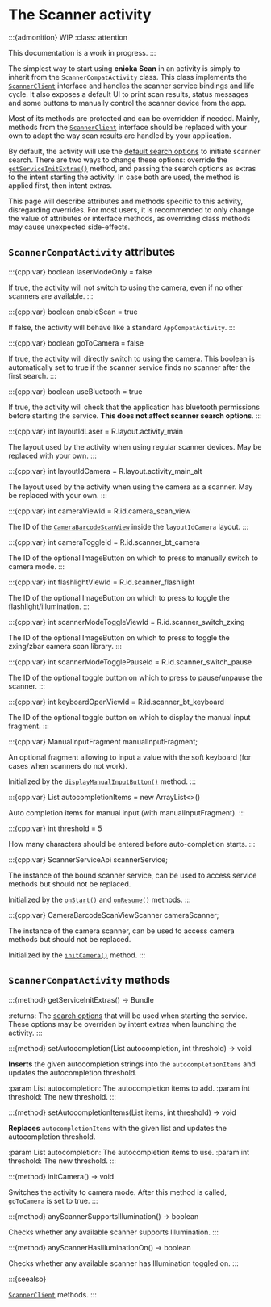 # The Scanner activity 

:::{admonition} WIP
:class: attention

This documentation is a work in progress.
:::

The simplest way to start using **enioka Scan** in an activity is simply to inherit from the
`ScannerCompatActivity` class. This class implements the 
[`ScannerClient`](scanner_service.md#the-scannerclient-interface) interface and handles the scanner
service bindings and life cycle. It also exposes a default UI to print scan results, status messages
and some buttons to manually control the scanner device from the app.

Most of its methods are protected and can be overridden if needed. Mainly, methods from the
[`ScannerClient`](scanner_service.md#the-scannerclient-interface) interface should be replaced with
your own to adapt the way scan results are handled by your application.

By default, the activity will use the [default search options](scanner_service.md#defaultOptions) to
initiate scanner search. There are two ways to change these options: override the 
[`getServiceInitExtras()`](#getServiceInitExtras) method, and passing the search options as extras 
to the intent starting the activity. In case both are used, the method is applied first, then intent
extras.

This page will describe attributes and methods specific to this activity, disregarding overrides. 
For most users, it is recommended to only change the value of attributes or interface methods, as 
overriding class methods may cause unexpected side-effects.

## `ScannerCompatActivity` attributes

:::{cpp:var} boolean laserModeOnly = false

If true, the activity will not switch to using the camera, even if no other scanners are available.
:::

:::{cpp:var} boolean enableScan = true

If false, the activity will behave like a standard `AppCompatActivity`.
:::

:::{cpp:var} boolean goToCamera = false

If true, the activity will directly switch to using the camera. This boolean is automatically set
to true if the scanner service finds no scanner after the first search.
:::

:::{cpp:var} boolean useBluetooth = true

If true, the activity will check that the application has bluetooth permissions before starting the
service. **This does not affect scanner search options**.
:::

:::{cpp:var} int layoutIdLaser = R.layout.activity_main

The layout used by the activity when using regular scanner devices. May be replaced with your own.
:::

:::{cpp:var} int layoutIdCamera = R.layout.activity_main_alt

The layout used by the activity when using the camera as a scanner. May be replaced with your own.
:::

:::{cpp:var} int cameraViewId = R.id.camera_scan_view

The ID of the [`CameraBarcodeScanView`](camera.md#cameraBarcodeScanView) inside the `layoutIdCamera`
layout.
:::

:::{cpp:var} int cameraToggleId = R.id.scanner_bt_camera

The ID of the optional ImageButton on which to press to manually switch to camera mode.
:::

:::{cpp:var} int flashlightViewId = R.id.scanner_flashlight

The ID of the optional ImageButton on which to press to toggle the flashlight/illumination.
:::

:::{cpp:var} int scannerModeToggleViewId = R.id.scanner_switch_zxing

The ID of the optional ImageButton on which to press to toggle the zxing/zbar camera scan library.
:::

:::{cpp:var} int scannerModeTogglePauseId = R.id.scanner_switch_pause

The ID of the optional toggle button on which to press to pause/unpause the scanner.
:::

:::{cpp:var} int keyboardOpenViewId = R.id.scanner_bt_keyboard

The ID of the optional toggle button on which to display the manual input fragment.
:::

:::{cpp:var} ManualInputFragment manualInputFragment;

An optional fragment allowing to input a value with the soft keyboard (for cases when scanners do 
not work).

Initialized by the [`displayManualInputButton()`](#displayManualInputButton) method.
:::

:::{cpp:var} List<ManualInputItem> autocompletionItems = new ArrayList<>()

Auto completion items for manual input (with manualInputFragment).
:::

:::{cpp:var} int threshold = 5

How many characters should be entered before auto-completion starts.
:::

:::{cpp:var} ScannerServiceApi scannerService;

The instance of the bound scanner service, can be used to access service methods but should not be
replaced.

Initialized by the [`onStart()`](#onStart) and [`onResume()`](#onResume) methods.
:::

:::{cpp:var} CameraBarcodeScanViewScanner cameraScanner;

The instance of the camera scanner, can be used to access camera methods but should not be replaced.

Initialized by the [`initCamera()`](#initCamera) method.
:::

## `ScannerCompatActivity` methods

:::{method} getServiceInitExtras() -> Bundle

:returns: The [search options](scanner_service.md#the-scannersearchoptions-class) that will be used 
    when starting the service. These options may be overriden by intent extras when launching the
    activity.
:::

:::{method} setAutocompletion(List<String> autocompletion, int threshold) -> void

**Inserts** the given autocompletion strings into the `autocompletionItems` and updates the 
autocompletion threshold.

:param List<String> autocompletion: The autocompletion items to add.
:param int threshold: The new threshold.
:::

:::{method} setAutocompletionItems(List<ManualInputItem> items, int threshold) -> void

**Replaces** `autocompletionItems` with the given list and updates the autocompletion threshold.

:param List<String> autocompletion: The autocompletion items to use.
:param int threshold: The new threshold.
:::

:::{method} initCamera() -> void

Switches the activity to camera mode. After this method is called, `goToCamera` is set to true.
:::

:::{method} anyScannerSupportsIllumination() -> boolean

Checks whether any available scanner supports Illumination.
:::

:::{method} anyScannerHasIlluminationOn() -> boolean

Checks whether any available scanner has Illumination toggled on.
:::

:::{seealso}

[`ScannerClient`](scanner_service.md#the-scannerclient-interface) methods.
:::